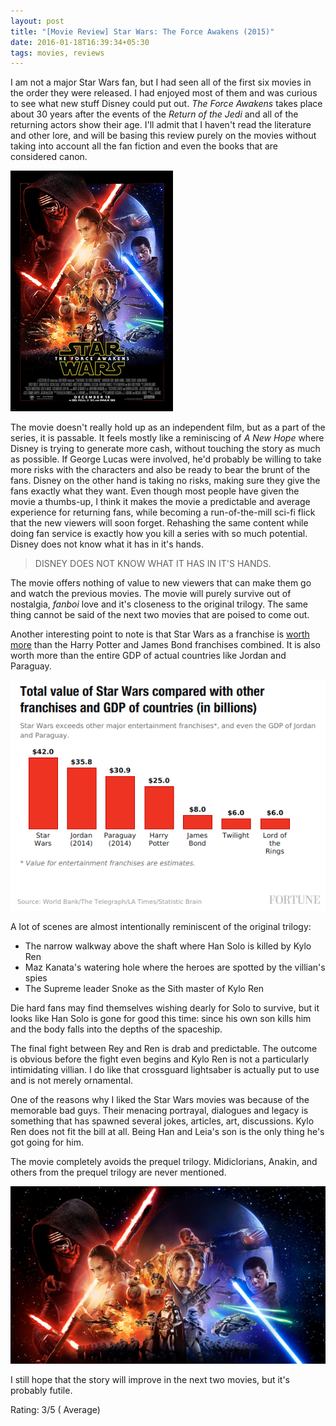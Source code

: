 ```yaml
---
layout: post
title: "[Movie Review] Star Wars: The Force Awakens (2015)"
date: 2016-01-18T16:39:34+05:30
tags: movies, reviews
---
```


I am not a major Star Wars fan, but I had seen all of the first six movies in the order they were released.
I had enjoyed most of them and was curious to see what new stuff Disney could put out.
*The Force Awakens* takes place about 30 years after the events of the *Return of the Jedi* and all of the returning actors show their age.
I'll admit that I haven't read the literature and other lore, and will be basing this review purely on the movies without taking into account all the fan fiction and even the books that are considered canon.

![Star Wars: The Force Awakens (2015)](/img/movie-poster-star-wars-the-force-awakens-2015-1.jpg 'Star Wars: The Force Awakens (2015)')

The movie doesn't really hold up as an independent film, but as a part of the series, it is passable.
It feels mostly like a reminiscing of *A New Hope* where Disney is trying to generate more cash, without touching the story as much as possible.
If George Lucas were involved, he'd probably be willing to take more risks with the characters and also be ready to bear the brunt of the fans.
Disney on the other hand is taking no risks, making sure they give the fans exactly what they want.
Even though most people have given the movie a thumbs-up, I think it makes the movie a predictable and average experience for returning fans, while becoming a run-of-the-mill sci-fi flick that the new viewers will soon forget.
Rehashing the same content while doing fan service is exactly how you kill a series with so much potential.
Disney does not know what it has in it's hands.

>
> DISNEY DOES NOT KNOW WHAT IT HAS IN IT'S HANDS.
>

The movie offers nothing of value to new viewers that can make them go and watch the previous movies.
The movie will purely survive out of nostalgia, *fanboi* love and it's closeness to the original trilogy.
The same thing cannot be said of the next two movies that are poised to come out.

Another interesting point to note is that Star Wars as a franchise is [worth more](http://fortune.com/2015/12/24/star-wars-value-worth/) than the Harry Potter and James Bond franchises combined.
It is also worth more than the entire GDP of actual countries like Jordan and Paraguay.

![Star Wars worth](/img/movie-review-star-wars-the-force-awakens-worth.png 'Star Wars worth')


A lot of scenes are almost intentionally reminiscent of the original trilogy:

* The narrow walkway above the shaft where Han Solo is killed by Kylo Ren
* Maz Kanata's watering hole where the heroes are spotted by the villian's spies
* The Supreme leader Snoke as the Sith master of Kylo Ren

Die hard fans may find themselves wishing dearly for Solo to survive, but it looks like Han Solo is gone for good this time: since his own son kills him and the body falls into the depths of the spaceship.

The final fight between Rey and Ren is drab and predictable.
The outcome is obvious before the fight even begins and Kylo Ren is not a particularly intimidating villian.
I do like that crossguard lightsaber is actually put to use and is not merely ornamental.

One of the reasons why I liked the Star Wars movies was because of the memorable bad guys.
Their menacing portrayal, dialogues and legacy is something that has spawned several jokes, articles, art, discussions.
Kylo Ren does not fit the bill at all.
Being Han and Leia's son is the only thing he's got going for him.

The movie completely avoids the prequel trilogy.
Midiclorians, Anakin, and others from the prequel trilogy are never mentioned.

![Star Wars: The Force Awakens (2015)](/img/movie-poster-star-wars-the-force-awakens-2015-2.jpg 'Star Wars: The Force Awakens (2015)')

I still hope that the story will improve in the next two movies, but it's probably futile.

Rating: 3/5 ( Average)


